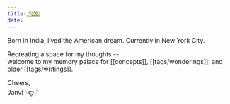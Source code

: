 ```yaml
---
title: 🦋⃤♡⃤🌈⃤
date:
---
```

Born in India, lived the American dream. Currently in New York City.

Recreating a space for my thoughts -- \
welcome to my memory palace for [[concepts]], [[tags/wonderings]], and older [[tags/writings]].

Cheers,\
Janvi 𓆩ꨄ︎𓆪